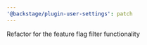 ```yaml
---
'@backstage/plugin-user-settings': patch
---
```


Refactor for the feature flag filter functionality
